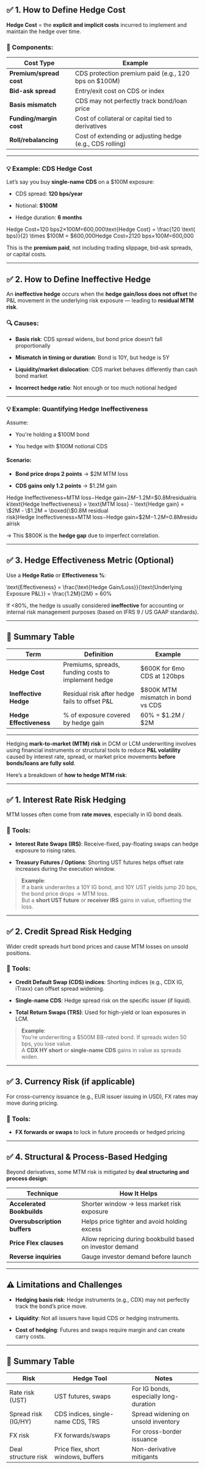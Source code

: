 ## ✅ 1. How to Define **Hedge Cost**

**Hedge Cost** = the **explicit and implicit costs** incurred to implement and maintain the hedge over time.

### 📌 Components:

|Cost Type|Example|
|---|---|
|**Premium/spread cost**|CDS protection premium paid (e.g., 120 bps on $100M)|
|**Bid-ask spread**|Entry/exit cost on CDS or index|
|**Basis mismatch**|CDS may not perfectly track bond/loan price|
|**Funding/margin cost**|Cost of collateral or capital tied to derivatives|
|**Roll/rebalancing**|Cost of extending or adjusting hedge (e.g., CDS rolling)|

---

### 💡 Example: CDS Hedge Cost

Let’s say you buy **single-name CDS** on a $100M exposure:

- CDS spread: **120 bps/year**
    
- Notional: **$100M**
    
- Hedge duration: **6 months**
    

Hedge Cost=120 bps2×$100M=$600,000\text{Hedge Cost} = \frac{120 \text{ bps}}{2} \times \$100M = \$600,000Hedge Cost=2120 bps​×$100M=$600,000

This is the **premium paid**, not including trading slippage, bid-ask spreads, or capital costs.

---

## ✅ 2. How to Define **Ineffective Hedge**

An **ineffective hedge** occurs when the **hedge gain/loss does not offset** the P&L movement in the underlying risk exposure — leading to **residual MTM risk**.

### 🔍 Causes:

- **Basis risk**: CDS spread widens, but bond price doesn’t fall proportionally
    
- **Mismatch in timing or duration**: Bond is 10Y, but hedge is 5Y
    
- **Liquidity/market dislocation**: CDS market behaves differently than cash bond market
    
- **Incorrect hedge ratio**: Not enough or too much notional hedged
    

---

### 💡 Example: Quantifying Hedge Ineffectiveness

Assume:

- You're holding a $100M bond
    
- You hedge with $100M notional CDS
    

#### Scenario:

- **Bond price drops 2 points** → $2M MTM loss
    
- **CDS gains only 1.2 points** → $1.2M gain
    

Hedge Ineffectiveness=MTM loss−Hedge gain=$2M−$1.2M=$0.8Mresidualrisk\text{Hedge Ineffectiveness} = \text{MTM loss} - \text{Hedge gain} = \$2M - \$1.2M = \boxed{\$0.8M residual risk}Hedge Ineffectiveness=MTM loss−Hedge gain=$2M−$1.2M=$0.8Mresidualrisk​

→ This $800K is the **hedge gap** due to imperfect correlation.

---

## ✅ 3. Hedge Effectiveness Metric (Optional)

Use a **Hedge Ratio** or **Effectiveness %**:

\text{Effectiveness} = \frac{\text{Hedge Gain/Loss}}{\text{Underlying Exposure P&L}} = \frac{1.2M}{2M} = 60\%

If <80%, the hedge is usually considered **ineffective** for accounting or internal risk management purposes (based on IFRS 9 / US GAAP standards).

---

## 🧾 Summary Table

| Term                    | Definition                                          | Example                           |
| ----------------------- | --------------------------------------------------- | --------------------------------- |
| **Hedge Cost**          | Premiums, spreads, funding costs to implement hedge | $600K for 6mo CDS at 120bps       |
| **Ineffective Hedge**   | Residual risk after hedge fails to offset P&L       | $800K MTM mismatch in bond vs CDS |
| **Hedge Effectiveness** | % of exposure covered by hedge gain                 | 60% = $1.2M / $2M                 |


----
Hedging **mark-to-market (MTM) risk** in DCM or LCM underwriting involves using financial instruments or structural tools to reduce **P&L volatility** caused by interest rate, spread, or market price movements **before bonds/loans are fully sold**.

Here’s a breakdown of **how to hedge MTM risk**:

---

## ✅ 1. **Interest Rate Risk Hedging**

MTM losses often come from **rate moves**, especially in IG bond deals.

### 📌 Tools:

- **Interest Rate Swaps (IRS)**: Receive-fixed, pay-floating swaps can hedge exposure to rising rates.
    
- **Treasury Futures / Options**: Shorting UST futures helps offset rate increases during the execution window.
    

> **Example**:  
> If a bank underwrites a 10Y IG bond, and 10Y UST yields jump 20 bps, the bond price drops → MTM loss.  
> But a **short UST future** or **receiver IRS** gains in value, offsetting the loss.

---

## ✅ 2. **Credit Spread Risk Hedging**

Wider credit spreads hurt bond prices and cause MTM losses on unsold positions.

### 📌 Tools:

- **Credit Default Swap (CDS) indices**: Shorting indices (e.g., CDX IG, iTraxx) can offset spread widening.
    
- **Single-name CDS**: Hedge spread risk on the specific issuer (if liquid).
    
- **Total Return Swaps (TRS)**: Used for high-yield or loan exposures in LCM.
    

> **Example**:  
> You’re underwriting a $500M BB-rated bond. If spreads widen 50 bps, you lose value.  
> A **CDX HY short** or **single-name CDS** gains in value as spreads widen.

---

## ✅ 3. **Currency Risk (if applicable)**

For cross-currency issuance (e.g., EUR issuer issuing in USD), FX rates may move during pricing.

### 📌 Tools:

- **FX forwards or swaps** to lock in future proceeds or hedged pricing
    

---

## ✅ 4. **Structural & Process-Based Hedging**

Beyond derivatives, some MTM risk is mitigated by **deal structuring and process design**:

|Technique|How It Helps|
|---|---|
|**Accelerated Bookbuilds**|Shorter window → less market risk exposure|
|**Oversubscription buffers**|Helps price tighter and avoid holding excess|
|**Price Flex clauses**|Allow repricing during bookbuild based on investor demand|
|**Reverse inquiries**|Gauge investor demand before launch|

---

## ⚠️ Limitations and Challenges

- **Hedging basis risk**: Hedge instruments (e.g., CDX) may not perfectly track the bond’s price move.
    
- **Liquidity**: Not all issuers have liquid CDS or hedging instruments.
    
- **Cost of hedging**: Futures and swaps require margin and can create carry costs.
    

---

## 🧾 Summary Table

| Risk                | Hedge Tool                         | Notes                                  |
| ------------------- | ---------------------------------- | -------------------------------------- |
| Rate risk (UST)     | UST futures, swaps                 | For IG bonds, especially long-duration |
| Spread risk (IG/HY) | CDS indices, single-name CDS, TRS  | Spread widening on unsold inventory    |
| FX risk             | FX forwards/swaps                  | For cross-border issuance              |
| Deal structure risk | Price flex, short windows, buffers | Non-derivative mitigants               |